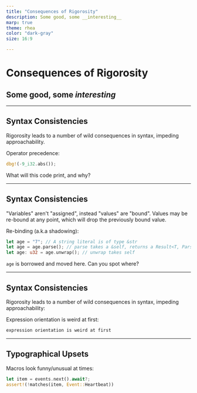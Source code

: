 ```yaml
---
title: "Consequences of Rigorosity"
description: Some good, some __interesting__
marp: true
theme: rhea
color: "dark-gray"
size: 16:9

---
```


<!--
paginate: true
 -->

<!-- 
_footer: ''
_paginate: false
 -->

<!-- _class: lead -->

# Consequences of Rigorosity

## Some good, some _interesting_

---

## Syntax Consistencies

Rigorosity leads to a number of wild consequences in syntax, impeding approachability.

Operator precedence:

````rust tag:playground-button playground-before:$"fn main() {\n"$ playground-after:$"\n}"$
dbg!(-9_i32.abs());
````

What will this code print, and why?

<!-- footer: '"WTF is this, I have never seen anything like it" - moments'-->

---

## Syntax Consistencies

"Variables" aren't "assigned", instead "values" are "bound".
Values may be re-bound at any point, which will drop the previously bound value.

Re-binding (a.k.a shadowing):

````rust tag:playground-button playground-before:$"fn main() -> anyhow::Result<()> {"$ playground-after:$"dbg!(age);Ok(())}"$
let age = "7"; // A string literal is of type &str
let age = age.parse(); // parse takes a &self, returns a Result<T, ParseError>
let age: u32 = age.unwrap(); // unwrap takes self
````

`age` is borrowed and moved here. Can you spot where?

---

## Syntax Consistencies

Rigorosity leads to a number of wild consequences in syntax, impeding approachability:

Expression orientation is weird at first:

````rust
expression orientation is weird at first
````

---

## Typographical Upsets

Macros look funny/unusual at times:
````rust
let item = events.next().await?;
assert!(!matches(item, Event::Heartbeat))
````